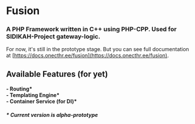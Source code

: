 # Fusion

### A PHP Framework written in C++ using PHP-CPP. Used for SIDIKAH-Project gateway-logic.

For now, it's still in the prototype stage. But you can see full documentation at [https://docs.onecthr.ee/fusion](https://docs.onecthr.ee/fusion).

## Available Features (for yet)

<h4>
- Routing*<br />
- Templating Engine*<br />
- Container Service (for DI)*<br />
</h4>

<h5>* Current version is <i>alpha-prototype</i>